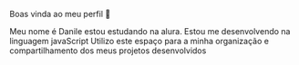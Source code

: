 Boas vinda ao meu perfil  👋

Meu nome é Danile estou estudando na alura.
Estou me desenvolvendo na linguagem javaScript Utilizo este espaço para a minha organização e compartilhamento dos meus projetos desenvolvidos
 



